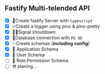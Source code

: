 ## Fastify Multi-telended API

- [x] 🎉Create fastify Server with `typescript`
- [x] 🔥Create a logger using pino & pino-pretty
- [x] 🐱‍🚀Signal shoutdown
- [x] 📅Database connection with `PG db`
- [x] ✨Create schemas (**including config**)
- [x] 🛒 Application Schema
- [x] 🎇 User Schema
- [ ] 🎯 Role Permission Schema
- [ ] ⚒ planing...
